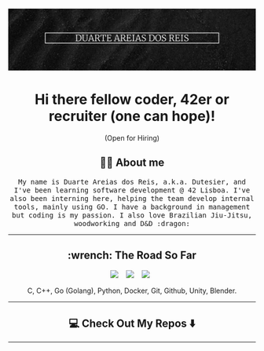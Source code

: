 <!--
**Dutesier/Dutesier** is a ✨ _special_ ✨ repository because its `README.md` (this file) appears on your GitHub profile.

Here are some ideas to get you started:

- 🔭 I’m currently working on ...
- 🌱 I’m currently learning ...
- 👯 I’m looking to collaborate on ...
- 🤔 I’m looking for help with ...
- 💬 Ask me about ...
- 📫 How to reach me: ...
- 😄 Pronouns: ...
- ⚡ Fun fact: ...
-->

![Readme Banner](images/ReadmeBanner.png)

<h1 align="center"> Hi there fellow coder, 42er or recruiter (one can hope)! </h1>

<p align="center"> (Open for Hiring)</p>

<h2 align="center"> 👨‍💻 About me</h2>
<p align="center">
  <samp>
My name is Duarte Areias dos Reis, a.k.a. Dutesier, and I've been learning software development @ 42 Lisboa. I've also been interning here, helping the team develop internal tools, mainly using GO. I have a background in management but coding is my passion. I also love Brazilian Jiu-Jitsu, woodworking and D&D :dragon: 
  </samp>
</p>

<hr>

<h2 align="center"> :wrench: The Road So Far</h2>
<p align="center">
  <img src="https://img.shields.io/badge/c-%2300599C.svg?style=for-the-badge&logo=c&logoColor=white" />&nbsp;&nbsp;&nbsp;
  <img src="https://img.shields.io/badge/c++-%2300599C.svg?style=for-the-badge&logo=c%2B%2B&logoColor=white" />&nbsp;&nbsp;&nbsp;
  <img src="https://img.shields.io/badge/go-%2300ADD8.svg?style=for-the-badge&logo=go&logoColor=white" />&nbsp;&nbsp;
</p>
<p align="center">C, C++, Go (Golang), Python, Docker, Git, Github, Unity, Blender.</p>


<hr>
<!--
<h2  align="center">📫 Reach me on</h2>
<p align="center">
  <a target="_blank"href="https://www.linkedin.com/in/ileriayo-adebiyi-0328b1101/"><img src="https://img.shields.io/badge/linkedin-%230077B5.svg?&style=for-the-badge&logo=linkedin&logoColor=white" /></a>&nbsp;&nbsp;&nbsp;&nbsp;
  <a target="_blank"href="https://twitter.com/ileriayooo"><img src="https://img.shields.io/badge/twitter-%231DA1F2.svg?&style=for-the-badge&logo=twitter&logoColor=white" /></a>&nbsp;&nbsp;&nbsp;&nbsp;
  <a href="mailto:ileriayoadebiyi@gmail.com?subject=Hello%20Ileri,%20From%20Github"><img src="https://img.shields.io/badge/gmail-%23D14836.svg?&style=for-the-badge&logo=gmail&logoColor=white" /></a>&nbsp;&nbsp;&nbsp;&nbsp;
</p>

<hr>
-->
<h2  align="center">💻 Check Out My Repos ⬇️ </h2>
<hr>
